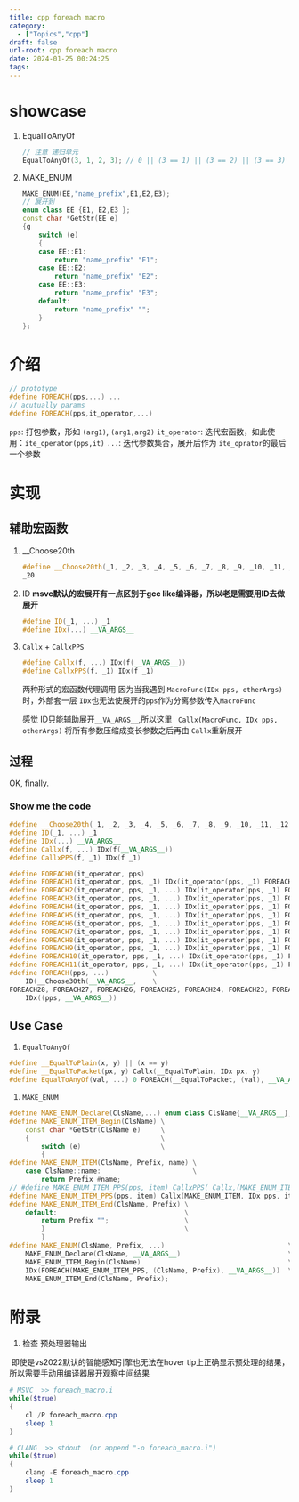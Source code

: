 ```yaml
---
title: cpp foreach macro
category:
  - ["Topics","cpp"]
draft: false
url-root: cpp foreach macro
date: 2024-01-25 00:24:25
tags:
---
```


# showcase

1.  EqualToAnyOf
    ```cpp
    // 注意 递归单元
    EqualToAnyOf(3, 1, 2, 3); // 0 || (3 == 1) || (3 == 2) || (3 == 3) 
    ```
2.  MAKE\_ENUM
    ```cpp
    MAKE_ENUM(EE,"name_prefix",E1,E2,E3);
    // 展开到
    enum class EE {E1, E2,E3 };
    const char *GetStr(EE e)
    {g
        switch (e)
        {
        case EE::E1:
            return "name_prefix" "E1";
        case EE::E2:
            return "name_prefix" "E2";
        case EE::E3:
            return "name_prefix" "E3";
        default:
            return "name_prefix" "";
        }
    };
    ```

# 介绍

```cpp
// prototype
#define FOREACH(pps,...) ...
// acutually params 
#define FOREACH(pps,it_operator,...)
```

`pps`: 打包参数，形如 `(arg1)`, `(arg1,arg2)`
`it_operator`: 迭代宏函数，如此使用：`ite_operator(pps,it)`
`...`: 迭代参数集合，展开后作为 `ite_oprator`的最后一个参数

# 实现

## 辅助宏函数

1.  \_\_Choose20th
    ```cpp
    #define __Choose20th(_1, _2, _3, _4, _5, _6, _7, _8, _9, _10, _11, _12, _13,_14, _15, _16, _17, _18, _19, _20, ...) \
    _20
    ```

2.  ID
    **msvc默认的宏展开有一点区别于gcc like编译器，所以老是需要用ID去做展开**
    ```cpp
    #define ID(_1, ...) _1
    #define IDx(...) __VA_ARGS__
    ```

3.  `Callx` + `CallxPPS`

    ```cpp
    #define Callx(f, ...) IDx(f(__VA_ARGS__))
    #define CallxPPS(f, _1) IDx(f _1)
    ```

    两种形式的宏函数代理调用
    因为当我遇到 `MacroFunc(IDx pps, otherArgs)`时，外部套一层 `IDx`也无法使展开的`pps`作为分离参数传入`MacroFunc`

    感觉 ID只能辅助展开`__VA_ARGS__`,所以这里 ` Callx(MacroFunc, IDx pps, otherArgs)` 将所有参数压缩成变长参数之后再由 `Callx`重新展开

## 过程

OK, finally.

### Show me the code

```cpp
#define __Choose20th(_1, _2, _3, _4, _5, _6, _7, _8, _9, _10, _11, _12, _13, _14, _15, _16, _17, _18, _19, _20, ...) _20
#define ID(_1, ...) _1
#define IDx(...) __VA_ARGS__
#define Callx(f, ...) IDx(f(__VA_ARGS__))
#define CallxPPS(f, _1) IDx(f _1)

#define FOREACH0(it_operator, pps)
#define FOREACH1(it_operator, pps, _1) IDx(it_operator(pps, _1) FOREACH0(it_operator, pps))
#define FOREACH2(it_operator, pps, _1, ...) IDx(it_operator(pps, _1) FOREACH1(it_operator, pps, __VA_ARGS__))
#define FOREACH3(it_operator, pps, _1, ...) IDx(it_operator(pps, _1) FOREACH2(it_operator, pps, __VA_ARGS__))
#define FOREACH4(it_operator, pps, _1, ...) IDx(it_operator(pps, _1) FOREACH3(it_operator, pps, __VA_ARGS__))
#define FOREACH5(it_operator, pps, _1, ...) IDx(it_operator(pps, _1) FOREACH4(it_operator, pps, __VA_ARGS__))
#define FOREACH6(it_operator, pps, _1, ...) IDx(it_operator(pps, _1) FOREACH5(it_operator, pps, __VA_ARGS__))
#define FOREACH7(it_operator, pps, _1, ...) IDx(it_operator(pps, _1) FOREACH6(it_operator, pps, __VA_ARGS__))
#define FOREACH8(it_operator, pps, _1, ...) IDx(it_operator(pps, _1) FOREACH7(it_operator, pps, __VA_ARGS__))
#define FOREACH9(it_operator, pps, _1, ...) IDx(it_operator(pps, _1) FOREACH8(it_operator, pps, __VA_ARGS__))
#define FOREACH10(it_operator, pps, _1, ...) IDx(it_operator(pps, _1) FOREACH9(it_operator, pps, __VA_ARGS__))
#define FOREACH11(it_operator, pps, _1, ...) IDx(it_operator(pps, _1) FOREACH10(it_operator, pps, __VA_ARGS__))
#define FOREACH(pps, ...)           \
    ID(__Choose30th(__VA_ARGS__,    \
FOREACH28, FOREACH27, FOREACH26, FOREACH25, FOREACH24, FOREACH23, FOREACH22, FOREACH21, FOREACH20, FOREACH19, FOREACH18, FOREACH17, FOREACH16, FOREACH15, FOREACH14, FOREACH13, FOREACH12, FOREACH11, FOREACH10, FOREACH9, FOREACH8, FOREACH7, FOREACH6, FOREACH5, FOREACH4, FOREACH3, FOREACH2, FOREACH1,                     FOREACH0))                                                                                         \
    IDx((pps, __VA_ARGS__))
```

## Use Case

1.  `EqualToAnyOf`

```cpp
#define __EqualToPlain(x, y) || (x == y)
#define __EqualToPacket(px, y) Callx(__EqualToPlain, IDx px, y)
#define EqualToAnyOf(val, ...) 0 FOREACH(__EqualToPacket, (val), __VA_ARGS__)
```

1.  `MAKE_ENUM`

```cpp
#define MAKE_ENUM_Declare(ClsName,...) enum class ClsName{__VA_ARGS__};
#define MAKE_ENUM_ITEM_Begin(ClsName) \
    const char *GetStr(ClsName e)     \
    {                                 \
        switch (e)                    \
        {
#define MAKE_ENUM_ITEM(ClsName, Prefix, name) \
    case ClsName::name:                       \
        return Prefix #name;
// #define MAKE_ENUM_ITEM_PPS(pps, item) CallxPPS( Callx,(MAKE_ENUM_ITEM, IDx pps, item))
#define MAKE_ENUM_ITEM_PPS(pps, item) Callx(MAKE_ENUM_ITEM, IDx pps, item)
#define MAKE_ENUM_ITEM_End(ClsName, Prefix) \
    default:                                \
        return Prefix "";                   \
        }                                   \
        }
#define MAKE_ENUM(ClsName, Prefix, ...)                               \
    MAKE_ENUM_Declare(ClsName, __VA_ARGS__)                           \
    MAKE_ENUM_ITEM_Begin(ClsName)                                     \
    IDx(FOREACH(MAKE_ENUM_ITEM_PPS, (ClsName, Prefix), __VA_ARGS__))  \
    MAKE_ENUM_ITEM_End(ClsName, Prefix);
```

# 附录

1.  检查 预处理器输出

​	即使是vs2022默认的智能感知引擎也无法在hover tip上正确显示预处理的结果，所以需要手动用编译器展开观察中间结果

```powershell
# MSVC	>> foreach_macro.i
while($true)
{
	cl /P foreach_macro.cpp
	sleep 1
}

# CLANG  >> stdout	(or append "-o foreach_macro.i")
while($true)
{
	clang -E foreach_macro.cpp
	sleep 1
}
```

